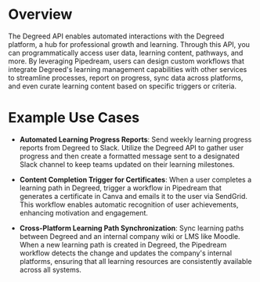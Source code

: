 # Overview

The Degreed API enables automated interactions with the Degreed platform, a hub for professional growth and learning. Through this API, you can programmatically access user data, learning content, pathways, and more. By leveraging Pipedream, users can design custom workflows that integrate Degreed's learning management capabilities with other services to streamline processes, report on progress, sync data across platforms, and even curate learning content based on specific triggers or criteria.

# Example Use Cases

- **Automated Learning Progress Reports**: Send weekly learning progress reports from Degreed to Slack. Utilize the Degreed API to gather user progress and then create a formatted message sent to a designated Slack channel to keep teams updated on their learning milestones.

- **Content Completion Trigger for Certificates**: When a user completes a learning path in Degreed, trigger a workflow in Pipedream that generates a certificate in Canva and emails it to the user via SendGrid. This workflow enables automatic recognition of user achievements, enhancing motivation and engagement.

- **Cross-Platform Learning Path Synchronization**: Sync learning paths between Degreed and an internal company wiki or LMS like Moodle. When a new learning path is created in Degreed, the Pipedream workflow detects the change and updates the company's internal platforms, ensuring that all learning resources are consistently available across all systems.
